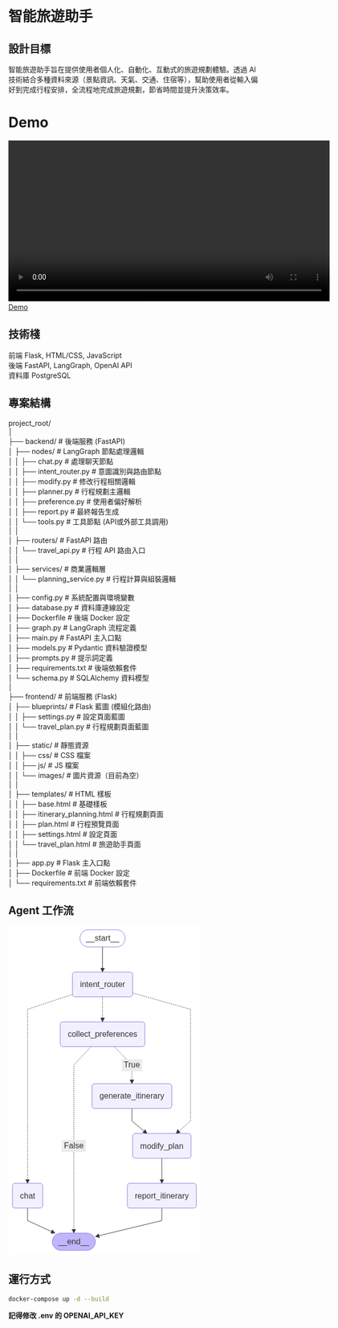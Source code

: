 # 智能旅遊助手

## 設計目標
智能旅遊助手旨在提供使用者個人化、自動化、互動式的旅遊規劃體驗。透過 AI 技術結合多種資料來源（景點資訊、天氣、交通、住宿等），幫助使用者從輸入偏好到完成行程安排，全流程地完成旅遊規劃，節省時間並提升決策效率。

# Demo
<video src="https://github.com/yoAkyoku/TravelAssistant/blob/master/Demo.mp4" controls width="640" height="auto"></video>
[Demo](https://github.com/yoAkyoku/TravelAssistant/blob/master/Demo.mp4)
## 技術棧
前端	Flask, HTML/CSS, JavaScript  
後端	FastAPI, LangGraph, OpenAI API  
資料庫	PostgreSQL  

## 專案結構
project_root/  
│  
├── backend/                          # 後端服務 (FastAPI)  
│   ├── nodes/                        # LangGraph 節點處理邏輯  
│   │   ├── chat.py                   # 處理聊天節點  
│   │   ├── intent_router.py          # 意圖識別與路由節點  
│   │   ├── modify.py                 # 修改行程相關邏輯  
│   │   ├── planner.py                # 行程規劃主邏輯  
│   │   ├── preference.py             # 使用者偏好解析  
│   │   ├── report.py                 # 最終報告生成  
│   │   └── tools.py                  # 工具節點 (API或外部工具調用)  
│   │  
│   ├── routers/                      # FastAPI 路由  
│   │   └── travel_api.py             # 行程 API 路由入口  
│   │  
│   ├── services/                     # 商業邏輯層  
│   │   └── planning_service.py       # 行程計算與組裝邏輯  
│   │  
│   ├── config.py                     # 系統配置與環境變數  
│   ├── database.py                   # 資料庫連線設定  
│   ├── Dockerfile                    # 後端 Docker 設定  
│   ├── graph.py                      # LangGraph 流程定義  
│   ├── main.py                       # FastAPI 主入口點  
│   ├── models.py                     # Pydantic 資料驗證模型  
│   ├── prompts.py                    # 提示詞定義  
│   ├── requirements.txt              # 後端依賴套件  
│   └── schema.py                     # SQLAlchemy 資料模型  
│  
├── frontend/                         # 前端服務 (Flask)  
│   ├── blueprints/                   # Flask 藍圖 (模組化路由)  
│   │   ├── settings.py               # 設定頁面藍圖  
│   │   └── travel_plan.py            # 行程規劃頁面藍圖  
│   │  
│   ├── static/                       # 靜態資源  
│   │   ├── css/                      # CSS 檔案  
│   │   ├── js/                       # JS 檔案  
│   │   └── images/                   # 圖片資源（目前為空）  
│   │  
│   ├── templates/                    # HTML 樣板  
│   │   ├── base.html                 # 基礎樣板  
│   │   ├── itinerary_planning.html   # 行程規劃頁面  
│   │   ├── plan.html                 # 行程預覽頁面  
│   │   ├── settings.html             # 設定頁面  
│   │   └── travel_plan.html          # 旅遊助手頁面  
│   │  
│   ├── app.py                        # Flask 主入口點  
│   ├── Dockerfile                    # 前端 Docker 設定  
│   └── requirements.txt              # 前端依賴套件  

## Agent 工作流
![Agent workflow](workflow.png)

## 運行方式
```bash
docker-compose up -d --build
```
**記得修改 .env 的 OPENAI_API_KEY**
